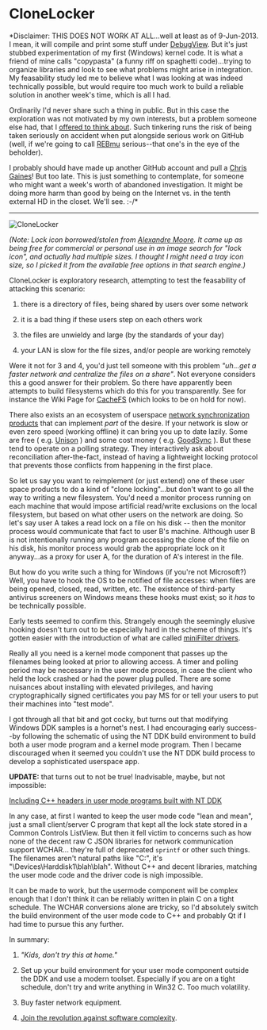CloneLocker
===========

*Disclaimer: THIS DOES NOT WORK AT ALL...well at least as of 9-Jun-2013.  I mean, it will compile and print some stuff under [DebugView](http://technet.microsoft.com/en-us/sysinternals/bb896647.aspx).  But it's just stubbed experimentation of my first (Windows) kernel code.  It is what a friend of mine calls "copypasta" (a funny riff on spaghetti code)...trying to organize libraries and look to see what problems might arise in integration.  My feasability study led me to believe what I was looking at was indeed technically possible, but would require too much work to build a reliable solution in another week's time, which is all I had.

Ordinarily I'd never share such a thing in public.  But in this case the exploration was not motivated by my own interests, but a problem someone else had, that I [offered to think about](http://chat.stackoverflow.com/transcript/message/9543739#9543739).  Such tinkering runs the risk of being taken seriously on accident when put alongside serious work on GitHub (well, if we're going to call [REBmu](https://github.com/hostilefork/rebmu) serious--that one's in the eye of the beholder).

I probably should have made up another GitHub account and pull a [Chris Gaines](http://en.wikipedia.org/wiki/Chris_Gaines)!  But too late.  This is just something to contemplate, for someone who might want a week's worth of abandoned investigation.  It might be doing more harm than good by being on the Internet vs. in the tenth external HD in the closet.  We'll see.  :-/*

---

![CloneLocker](http://metaeducation.com/media/shared/respectech/clonelocker.png)

*(Note: Lock icon borrowed/stolen from [Alexandre Moore](http://sa-ki.deviantart.com/).  It came up as being free for commercial or personal use in an image search for "lock icon", and actually had multiple sizes.  I thought I might need a tray icon size, so I picked it from the available free options in that search engine.)*

CloneLocker is exploratory research, attempting to test the feasability of attacking this scenario:

1. there is a directory of files, being shared by users over some network

2. it is a bad thing if these users step on each others work

3. the files are unwieldy and large (by the standards of your day)

4. your LAN is slow for the file sizes, and/or people are working remotely

Were it not for 3 and 4, you'd just tell someone with this problem *"uh...get a faster network and centralize the files on a share"*.  Not everyone considers this a good answer for their problem.  So there have apparently been attempts to build filesystems which do this for you transparently.  See for instance the Wiki Page for [CacheFS](http://en.wikipedia.org/wiki/CacheFS) (which looks to be on hold for now).

There also exists an an ecosystem of userspace [network synchronization products](http://en.wikipedia.org/wiki/File_synchronization) that can implement *part* of the desire.  If your network is slow or even zero speed (working offline) it can bring you up to date lazily.  Some are free ( e.g. [Unison](http://www.cis.upenn.edu/~bcpierce/unison/) ) and some cost money ( e.g. [GoodSync](http://en.wikipedia.org/wiki/GoodSync) ).  But these tend to operate on a polling strategy.  They interactively ask about reconciliation after-the-fact, instead of having a lightweight locking protocol that prevents those conflicts from happening in the first place.

So let us say you want to reimplement (or just extend) one of these user space products to do a kind of "clone locking"...but don't want to go all the way to writing a new filesystem.  You'd need a monitor process running on each machine that would impose artificial read/write exclusions on the local filesystem, but based on what other users on the network are doing.  So let's say user A takes a read lock on a file on his disk -- then the monitor process would communicate that fact to user B's machine.  Although user B is not intentionally running any program accessing the clone of the file on his disk, his monitor process would grab the appropriate lock on it anyway...as a proxy for user A, for the duration of A's interest in the file.

But how do you write such a thing for Windows (if you're not Microsoft?)  Well, you have to hook the OS to be notified of file accesses: when files are being opened, closed, read, written, etc.  The existence of third-party antivirus screeners on Windows means these hooks must exist; so it *has* to be technically possible.

Early tests seemed to confirm this.  Strangely enough the seemingly elusive hooking doesn't turn out to be especially hard in the scheme of things.  It's gotten easier with the introduction of what are called [miniFilter drivers](http://msdn.microsoft.com/en-us/library/windows/hardware/ff541591).

Really all you need is a kernel mode component that passes up the filenames being looked at prior to allowing access. A timer and polling period may be necessary in the user mode process, in case the client who held the lock crashed or had the power plug pulled.  There are some nuisances about installing with elevated privileges, and having cryptographically signed certificates you pay MS for or tell your users to put their machines into "test mode".

I got through all that bit and got cocky, but turns out that modifying Windows DDK samples is a hornet's nest.  I had encouraging early success--by following the schematic of using the NT DDK build environment to build both a user mode program and a kernel mode program.  Then I became discouraged when it seemed you couldn't use the NT DDK build process to develop a sophisticated userspace app.

**UPDATE:** that turns out to not be true!  Inadvisable, maybe, but not impossible:

[Including C++ headers in user mode programs built with NT DDK](http://stackoverflow.com/questions/16975728/including-c-headers-in-user-mode-programs-built-with-nt-ddk)

In any case, at first I wanted to keep the user mode code "lean and mean", just a small client/server C program that kept all the lock state stored in a Common Controls ListView.  But then it fell victim to concerns such as how none of the decent raw C JSON libraries for network communication support WCHAR... they're full of deprecated `sprintf` or other such things.  The filenames aren't natural paths like "C:\", it's "\Devices\Harddisk1\blah\blah".  Without C++ and decent libraries, matching the user mode code and the driver code is nigh impossible.

It can be made to work, but the usermode component will be complex enough that I don't think it can be reliably written in plain C on a tight schedule.  The WCHAR conversions alone are tricky, so I'd absolutely switch the build environment of the user mode code to C++ and probably Qt if I had time to pursue this any further.

In summary:

1. *"Kids, don't try this at home."*

2. Set up your build environment for your user mode component outside the DDK and use a modern toolset.  Especially if you are on a tight schedule, don't try and write anything in Win32 C.  Too much volatility.

3. Buy faster network equipment.

4. [Join the revolution against software complexity](https://github.com/hostilefork/r3-hf/wiki/StackOverflow-Chat-FAQ).
